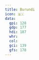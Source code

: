 ```yaml
---
title: Burundi
icon: 🇧🇮
data:
  gpi: 128
  gdp: 177
  hdi: 187
  whr:
  col:
  gci: 139
  gfs: 178
---
```

